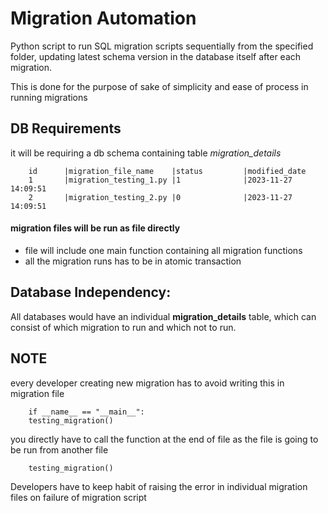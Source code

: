 
# Migration Automation 

Python script to run SQL migration scripts sequentially from the specified folder, updating latest schema version in the database itself after each migration.

This is done for the purpose of sake of simplicity and ease of process in running migrations


## DB Requirements
it will be requiring a db schema containing table *migration_details*

        id      |migration_file_name    |status         |modified_date
        1       |migration_testing_1.py |1              |2023-11-27 14:09:51
        2       |migration_testing_2.py |0              |2023-11-27 14:09:51


#### migration files will be run as file directly

- file will include one main function containing all migration functions
- all the migration runs has to be in atomic transaction

## Database Independency:
All databases would have an individual **migration_details** table, which can consist of which migration to run and which not to run.

## NOTE
every developer creating new migration has to avoid writing this in migration file

        if __name__ == "__main__":
        testing_migration()

you directly have to call the function at the end of file as the file is going to be run from another file

        testing_migration()

Developers have to keep habit of raising the error in individual migration files on failure of migration script
